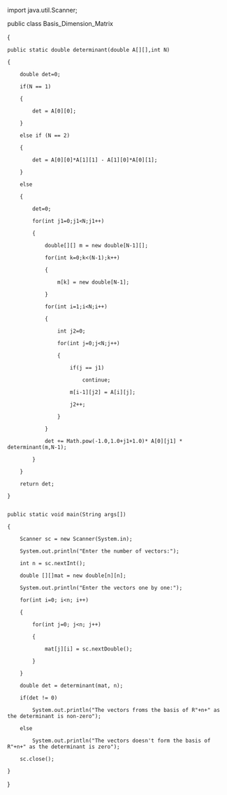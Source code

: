 import java.util.Scanner;
 
public class Basis_Dimension_Matrix 

{
    

    public static double determinant(double A[][],int N)

    {

        double det=0;

        if(N == 1)

        {

            det = A[0][0];

        }

        else if (N == 2)

        {

            det = A[0][0]*A[1][1] - A[1][0]*A[0][1];

        }

        else

        {

            det=0;

            for(int j1=0;j1<N;j1++)

            {

                double[][] m = new double[N-1][];

                for(int k=0;k<(N-1);k++)

                {

                    m[k] = new double[N-1];

                }

                for(int i=1;i<N;i++)

                {

                    int j2=0;

                    for(int j=0;j<N;j++)

                    {

                        if(j == j1)

                            continue;

                        m[i-1][j2] = A[i][j];

                        j2++;

                    }

                }

                det += Math.pow(-1.0,1.0+j1+1.0)* A[0][j1] * determinant(m,N-1);

            }

        }

        return det;

    }
 

    public static void main(String args[])

    {

        Scanner sc = new Scanner(System.in);

        System.out.println("Enter the number of vectors:");

        int n = sc.nextInt();

        double [][]mat = new double[n][n];

        System.out.println("Enter the vectors one by one:");

        for(int i=0; i<n; i++)

        {

            for(int j=0; j<n; j++)

            {

                mat[j][i] = sc.nextDouble();

            }

        }

        double det = determinant(mat, n);

        if(det != 0)

            System.out.println("The vectors froms the basis of R"+n+" as the determinant is non-zero");

        else

            System.out.println("The vectors doesn't form the basis of R"+n+" as the determinant is zero");

        sc.close();

    }

}
